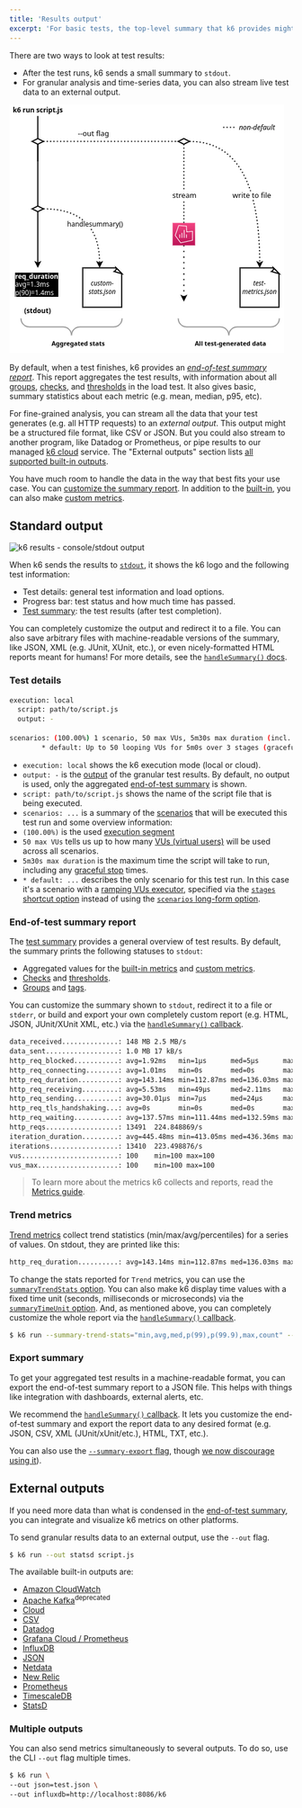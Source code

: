 ```yaml
---
title: 'Results output'
excerpt: 'For basic tests, the top-level summary that k6 provides might be enough. For detailed analysis, you can stream all data your test outputs to an external source.'
---
```


There are two ways to look at test results:
* After the test runs, k6 sends a small summary to `stdout`.
* For granular analysis and time-series data, you can also stream live test data to an external output.


![A diagram of the two broad ways to handle results: aggregated and granular](./images/k6-results-diagram.png)

By default, when a test finishes, k6 provides an [_end-of-test summary report_](#end-of-test-summary-report).
This report aggregates the test results, with information about all [groups](/using-k6/tags-and-groups#groups), [checks](/using-k6/checks), and [thresholds](/using-k6/thresholds) in the load test.
It also gives basic, summary statistics about each metric (e.g. mean, median, p95, etc).

For fine-grained analysis, you can stream all the data that your test generates (e.g. all HTTP requests) to an _external output_.
This output might be a structured file format, like CSV or JSON.
But you could also stream to another program, like Datadog or Prometheus, or pipe results to our managed [k6 cloud](/results-visualization/cloud) service.
The "External outputs" section lists [all supported built-in outputs](/getting-started/results-output#external-outputs).

You have much room to handle the data in the way that best fits your use case.
You can [customize the summary report](/results-visualization/end-of-test-summary#handlesummary-callback).
In addition to the [built-in](/using-k6/metrics#built-in-metrics), you can also make [custom metrics](/using-k6/metrics#custom-metrics).


## Standard output

![k6 results - console/stdout output](./images/k6-results-stdout.png)

When k6 sends the results to [`stdout`](https://en.wikipedia.org/wiki/Standard_streams#Standard_output_(stdout)), it shows the k6 logo and the following test information:

- Test details: general test information and load options.
- Progress bar: test status and how much time has passed.
- [Test summary](/results-visualization/end-of-test-summary): the test results (after test completion).

You can completely customize the output and redirect it to a file.
You can also save arbitrary files with machine-readable versions of the summary, like JSON, XML (e.g. JUnit, XUnit, etc.), or even nicely-formatted HTML reports meant for humans!
For more details, see the [`handleSummary()` docs](/results-visualization/end-of-test-summary#handlesummary-callback).

### Test details

<CodeGroup labels={[]}>

```bash
execution: local
  script: path/to/script.js
  output: -

scenarios: (100.00%) 1 scenario, 50 max VUs, 5m30s max duration (incl. graceful stop):
        * default: Up to 50 looping VUs for 5m0s over 3 stages (gracefulRampDown: 30s, gracefulStop: 30s)
```

</CodeGroup>

- `execution: local` shows the k6 execution mode (local or cloud).
- `output: -` is the [output](/getting-started/results-output#external-outputs) of the granular test results. By default, no output is used, only the aggregated [end-of-test summary](/results-visualization/end-of-test-summary) is shown.
- `script: path/to/script.js` shows the name of the script file that is being executed.
- `scenarios: ...` is a summary of the [scenarios](/using-k6/scenarios) that will be executed this test run and some overview information:
- `(100.00%)` is the used [execution segment](/using-k6/options#execution-segment)
- `50 max VUs` tells us up to how many [VUs (virtual users)](/misc/glossary#virtual-users) will be used across all scenarios.
- `5m30s max duration` is the maximum time the script will take to run, including any [graceful stop](/using-k6/scenarios/graceful-stop) times.
- `* default: ...` describes the only scenario for this test run. In this case it's a scenario with a [ramping VUs executor](/using-k6/scenarios/executors/ramping-vus), specified via the [`stages` shortcut option](/using-k6/options#stages) instead of using the [`scenarios` long-form option](/using-k6/options#scenarios).

### End-of-test summary report

The [test summary](/results-visualization/end-of-test-summary) provides a general overview of test results.
By default, the summary prints the following statuses to `stdout`:

- Aggregated values for the [built-in metrics](/using-k6/metrics#built-in-metrics) and [custom metrics](/using-k6/metrics#custom-metrics).
- [Checks](/using-k6/checks) and [thresholds](/using-k6/thresholds).
- [Groups](/using-k6/tags-and-groups#groups) and [tags](/using-k6/tags-and-groups#tags).

You can customize the summary shown to `stdout`, redirect it to a file or `stderr`, or build and export your own completely custom report (e.g. HTML, JSON, JUnit/XUnit XML, etc.) via the [`handleSummary()` callback](/results-visualization/end-of-test-summary#handlesummary-callback).


<CodeGroup labels={[]}>

```bash
data_received..............: 148 MB 2.5 MB/s
data_sent..................: 1.0 MB 17 kB/s
http_req_blocked...........: avg=1.92ms   min=1µs      med=5µs      max=288.73ms p(90)=11µs     p(95)=17µs
http_req_connecting........: avg=1.01ms   min=0s       med=0s       max=166.44ms p(90)=0s       p(95)=0s
http_req_duration..........: avg=143.14ms min=112.87ms med=136.03ms max=1.18s    p(90)=164.2ms  p(95)=177.75ms
http_req_receiving.........: avg=5.53ms   min=49µs     med=2.11ms   max=1.01s    p(90)=9.25ms   p(95)=11.8ms
http_req_sending...........: avg=30.01µs  min=7µs      med=24µs     max=1.89ms   p(90)=48µs     p(95)=63µs
http_req_tls_handshaking...: avg=0s       min=0s       med=0s       max=0s       p(90)=0s       p(95)=0s
http_req_waiting...........: avg=137.57ms min=111.44ms med=132.59ms max=589.4ms  p(90)=159.95ms p(95)=169.41ms
http_reqs..................: 13491  224.848869/s
iteration_duration.........: avg=445.48ms min=413.05ms med=436.36ms max=1.48s    p(90)=464.94ms p(95)=479.66ms
iterations.................: 13410  223.498876/s
vus........................: 100    min=100 max=100
vus_max....................: 100    min=100 max=100
```

</CodeGroup>

> To learn more about the metrics k6 collects and reports, read the [Metrics guide](/using-k6/metrics).

### Trend metrics

[Trend metrics](/using-k6/metrics#metric-types) collect trend statistics (min/max/avg/percentiles) for a series of values.
On stdout, they are printed like this:

<CodeGroup labels={[]}>

```bash
http_req_duration..........: avg=143.14ms min=112.87ms med=136.03ms max=1.18s    p(90)=164.2ms  p(95)=177.75ms
```

</CodeGroup>

To change the stats reported for `Trend` metrics, you can use the [`summaryTrendStats` option](/using-k6/options#summary-trend-stats).
You can also make k6 display time values with a fixed time unit (seconds, milliseconds or microseconds) via the [`summaryTimeUnit` option](/using-k6/options#summary-time-unit).
And, as mentioned above, you can completely customize the whole report via the [`handleSummary()` callback](/results-visualization/end-of-test-summary#handlesummary-callback).

<CodeGroup labels={[]}>

```bash
$ k6 run --summary-trend-stats="min,avg,med,p(99),p(99.9),max,count" --summary-time-unit=ms  script.js
```

</CodeGroup>

### Export summary

To get your aggregated test results in a machine-readable format,
you can export the end-of-test summary report to a JSON file.
This helps with things like integration with dashboards, external alerts, etc.

We recommend the [`handleSummary()` callback](/results-visualization/end-of-test-summary#handlesummary-callback).
It lets you customize the end-of-test summary and export the report data to any desired format (e.g. JSON, CSV, XML (JUnit/xUnit/etc.), HTML, TXT, etc.).

You can also use the [`--summary-export` flag](/using-k6/options#summary-export), though [we now discourage using it](/results-visualization/end-of-test-summary#summary-export-to-a-json-file)).

## External outputs

If you need more data than what is condensed in the [end-of-test summary](/results-visualization/end-of-test-summary), you can integrate and visualize k6 metrics on other platforms.

To send granular results data to an external output, use the `--out` flag.

<CodeGroup labels={[]}>

```bash
$ k6 run --out statsd script.js
```

</CodeGroup>

The available built-in outputs are:

<Glossary>

- [Amazon CloudWatch](/results-visualization/amazon-cloudwatch)
- [Apache Kafka](/results-visualization/apache-kafka)<sup>deprecated</sup>
- [Cloud](/results-visualization/cloud)
- [CSV](/results-visualization/csv)
- [Datadog](/results-visualization/datadog)
- [Grafana Cloud / Prometheus](/results-visualization/grafana-cloud)
- [InfluxDB](/results-visualization/influxdb-+-grafana)
- [JSON](/results-visualization/json)
- [Netdata](/results-visualization/netdata)
- [New Relic](/results-visualization/new-relic)
- [Prometheus](/results-visualization/prometheus)
- [TimescaleDB](/results-visualization/timescaledb)
- [StatsD](/results-visualization/statsd)

</Glossary>

### Multiple outputs

You can also send metrics simultaneously to several outputs.
To do so, use the CLI `--out` flag multiple times.

<CodeGroup labels={[]}>

```bash
$ k6 run \
--out json=test.json \
--out influxdb=http://localhost:8086/k6
```
</CodeGroup>

